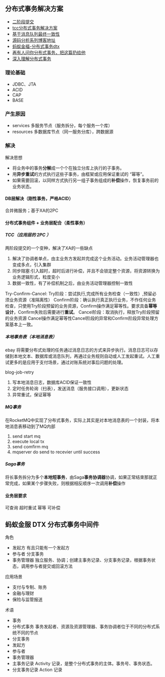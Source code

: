 
## 分布式事务解决方案
* [二阶段提交](https://github.com/yu199195/Raincat)
* [tcc分布式事务解决方案](https://github.com/yu199195/hmily)
* [基于消息队列最终一致性](https://github.com/yu199195/myth)
* [源码分析系列博客地址](https://yu199195.github.io/)
* [蚂蚁金福-分布式事务dtx](https://tech.antfin.com/docs/2/56495)
* [再有人问你分布式事务，把这篇扔给他](https://www.cnblogs.com/bigben0123/p/9453830.html)
* [深入理解分布式事务](http://www.codeceo.com/article/distributed-transaction.html)

### 理论基础
- JDBC、JTA
- ACID
- CAP
- BASE

### 产生原因
* services  多服务节点（服务拆分，每个服务一个库）
* resources 多数据库节点（同一服务分库），跨数据源

### 解决
解决思想
* 将业务中的事务**分解**成一个个在独立分库上执行的子事务。
* 用**异步重试**的方式执行这些子事务，由框架或应用保证重试的 “幂等”。
* 如果需要回滚，以同样方式执行另一组子事务组成的**补偿**操作，恢复事务前的业务状态。

#### DB层解决（刚性事务，严格ACID） 
合并微服务；基于XA的2PC

#### 分布式事务组件 + 业务层配合（柔性事务）
##### TCC（应用层的 2PC ）
两阶段提交的一个变种，解决了XA的一些缺点
1. 解决了协调者单点，由主业务方发起并完成这个业务活动。业务活动管理器也变成多点，引入集群
2. 同步阻塞:引入超时，超时后进行补偿，并且不会锁定整个资源，将资源转换为业务逻辑形式，粒度变小
3. 数据一致性，有了补偿机制之后，由业务活动管理器控制一致性

Try-Confirm-Cancel:
Try阶段：尝试执行,完成所有业务检查（一致性）,预留必须业务资源（准隔离性）
Confirm阶段：确认执行真正执行业务，不作任何业务检查，只使用Try阶段预留的业务资源，Confirm操作满足幂等性。要求具备**幂等设计**，Confirm失败后需要进行**重试**。
Cancel阶段：取消执行，释放Try阶段预留的业务资源 Cancel操作满足幂等性Cancel阶段的异常和Confirm阶段异常处理方案基本上一致。

##### 本地事务表（本地消息表）
ebay
将需要分布式处理的任务通过消息日志的方式来异步执行。消息日志可以存储到本地文本、数据库或消息队列，再通过业务规则自动或人工发起重试。人工重试更多的是应用于支付场景，通过对账系统对事后问题的处理。 

blog-job-retry
1. 写本地消息日志，数据库ACID保证一致性
2. 定时任务轮询（扫表），发送消息（服务接口调用），更新状态
3. 异常重试，保证幂等

##### MQ事务
在RocketMQ中实现了分布式事务，实际上其实是对本地消息表的一个封装，将本地消息表移动到了MQ内部
1. send start mq
2. execute local tx
3. send comfirm mq
4. mqserver do send to recevier until success

##### Saga事务
将长事务拆分为多个**本地短事务**，由Saga**事务协调器**协调，如果正常结束那就正常完成，如果某个步骤失败，则根据相反顺序一次调用**补偿**操作

#### 业务层要求
可查询
超时重试
幂等
可补偿

## 蚂蚁金服 DTX 分布式事务中间件
角色
* 发起方 有且只能有一个发起方
* 参与者 分支事务
* 事务管理器 独立服务、协调；创建主事务记录、分支事务记录，根据事务状态，调用参与者提交或回滚方法

应用场景
* 支付与专制、账务
* 金融与理财
* 保险与监管报送

术语
* 事务
* 分布式事务 事务发起者、资源及资源管理器、事务协调者位于不同的分布式系统不同的节点
* 分支事务
* 发起方
* 参与者
* 事务管理器
* 主事务记录 Activity 记录，是整个分布式事务的主体。事务号、事务状态。
* 分支事务记录 Action 记录